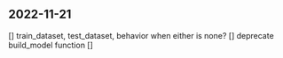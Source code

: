 ## 2022-11-21
[] train_dataset, test_dataset, behavior when either is none?
[] deprecate build_model function 
[] 
